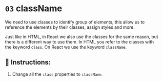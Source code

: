 # `03` className

We need to use classes to identify group of elements, this allow us to reference the elements by their classes, assign styles and more.

Just like in HTML, in React we also use the classes for the same reason, but there is a different way to use them. In HTML you refer to the classes with the keyword `class`. On React we use the keyword `className`.

## 📝 Instructions:

1. Change all the `class` properties to `className`.